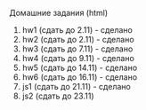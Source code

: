 Домашние задания (html)

1. hw1 (сдать до 2.11) - сделано
2. hw2 (сдать до 2.11) - сделано
3. hw3 (сдать до 7.11) - сделано
4. hw4 (сдать до 9.11) - сделано
5. hw5 (сдать до 14.11) - сделано
6. hw6 (сдать до 16.11) - сделано
7. js1 (сдать до 21.11) - сделано
8. js2 (сдать до 23.11)
